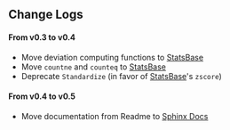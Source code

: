 ## Change Logs

#### From v0.3 to v0.4

- Move deviation computing functions to [StatsBase](https://github.com/JuliaStats/StatsBase.jl)
- Move ``countne`` and ``counteq`` to [StatsBase](https://github.com/JuliaStats/StatsBase.jl)
- Deprecate ``Standardize`` (in favor of [StatsBase](https://github.com/JuliaStats/StatsBase.jl)'s ``zscore``)

#### From v0.4 to v0.5

- Move documentation from Readme to [Sphinx Docs](http://mlbasejl.readthedocs.org/en/latest/)

